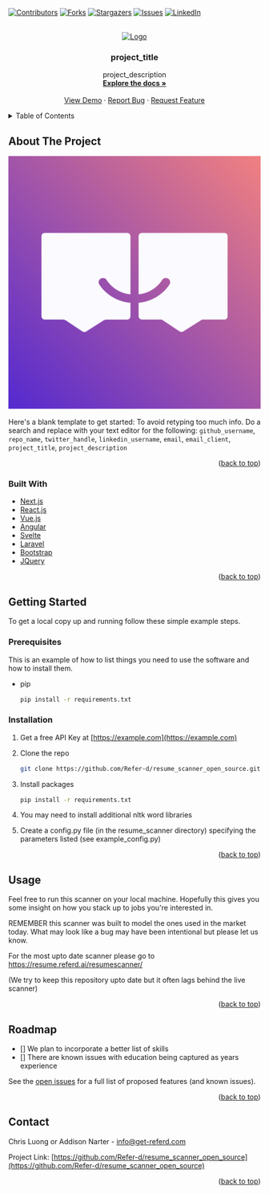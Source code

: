 <div id="top"></div>
<!--
*** Thanks for checking out the Best-README-Template. If you have a suggestion
*** that would make this better, please fork the repo and create a pull request
*** or simply open an issue with the tag "enhancement".
*** Don't forget to give the project a star!
*** Thanks again! Now go create something AMAZING! :D
-->



<!-- PROJECT SHIELDS -->
<!--
*** I'm using markdown "reference style" links for readability.
*** Reference links are enclosed in brackets [ ] instead of parentheses ( ).
*** See the bottom of this document for the declaration of the reference variables
*** for contributors-url, forks-url, etc. This is an optional, concise syntax you may use.
*** https://www.markdownguide.org/basic-syntax/#reference-style-links
-->
[![Contributors][contributors-shield]][contributors-url]
[![Forks][forks-shield]][forks-url]
[![Stargazers][stars-shield]][stars-url]
[![Issues][issues-shield]][issues-url]
[![LinkedIn][linkedin-shield]][linkedin-url]



<!-- PROJECT LOGO -->
<br />
<div align="center">
  <a href="https://github.com/Refer-d/resume_scanner_open_source">
    <img src="images/logo.png" alt="Logo" width="80" height="80">
  </a>

<h3 align="center">project_title</h3>

  <p align="center">
    project_description
    <br />
    <a href="https://github.com/Refer-d/resume_scanner_open_source"><strong>Explore the docs »</strong></a>
    <br />
    <br />
    <a href="https://github.com/Refer-d/resume_scanner_open_source">View Demo</a>
    ·
    <a href="https://github.com/Refer-d/resume_scanner_open_source/issues">Report Bug</a>
    ·
    <a href="https://github.com/Refer-d/resume_scanner_open_source/issues">Request Feature</a>
  </p>
</div>



<!-- TABLE OF CONTENTS -->
<details>
  <summary>Table of Contents</summary>
  <ol>
    <li>
      <a href="#about-the-project">About The Project</a>
      <ul>
        <li><a href="#built-with">Built With</a></li>
      </ul>
    </li>
    <li>
      <a href="#getting-started">Getting Started</a>
      <ul>
        <li><a href="#prerequisites">Prerequisites</a></li>
        <li><a href="#installation">Installation</a></li>
      </ul>
    </li>
    <li><a href="#usage">Usage</a></li>
    <li><a href="#roadmap">Roadmap</a></li>
    <li><a href="#contributing">Contributing</a></li>
    <li><a href="#license">License</a></li>
    <li><a href="#contact">Contact</a></li>
    <li><a href="#acknowledgments">Acknowledgments</a></li>
  </ol>
</details>



<!-- ABOUT THE PROJECT -->
## About The Project

[![Product Name Screen Shot][product-screenshot]](https://example.com)

Here's a blank template to get started: To avoid retyping too much info. Do a search and replace with your text editor for the following: `github_username`, `repo_name`, `twitter_handle`, `linkedin_username`, `email`, `email_client`, `project_title`, `project_description`

<p align="right">(<a href="#top">back to top</a>)</p>



### Built With

* [Next.js](https://nextjs.org/)
* [React.js](https://reactjs.org/)
* [Vue.js](https://vuejs.org/)
* [Angular](https://angular.io/)
* [Svelte](https://svelte.dev/)
* [Laravel](https://laravel.com)
* [Bootstrap](https://getbootstrap.com)
* [JQuery](https://jquery.com)

<p align="right">(<a href="#top">back to top</a>)</p>



<!-- GETTING STARTED -->
## Getting Started

To get a local copy up and running follow these simple example steps.

### Prerequisites

This is an example of how to list things you need to use the software and how to install them.
* pip
  ```sh
  pip install -r requirements.txt 
  ```

### Installation

1. Get a free API Key at [https://example.com](https://example.com)
2. Clone the repo
   ```sh
   git clone https://github.com/Refer-d/resume_scanner_open_source.git
   ```
3. Install packages
   ```sh
   pip install -r requirements.txt 
   ```
4. You may need to install additional nltk word libraries

5. Create a config.py file (in the resume_scanner directory) specifying the parameters listed (see example_config.py)

<p align="right">(<a href="#top">back to top</a>)</p>



<!-- USAGE EXAMPLES -->
## Usage

Feel free to run this scanner on your local machine. Hopefully this gives you some insight on how you stack up to jobs you're interested in.

REMEMBER this scanner was built to model the ones used in the market today. What may look like a bug may have been intentional but please let us know.

For the most upto date scanner please go to https://resume.referd.ai/resumescanner/

(We try to keep this repository upto date but it often lags behind the live scanner)

<p align="right">(<a href="#top">back to top</a>)</p>



<!-- ROADMAP -->
## Roadmap

- [] We plan to incorporate a better list of skills
- [] There are known issues with education being captured as years experience

See the [open issues](https://github.com/Refer-d/resume_scanner_open_source/issues) for a full list of proposed features (and known issues).

<p align="right">(<a href="#top">back to top</a>)</p>



<!-- CONTACT -->
## Contact

Chris Luong or Addison Narter - info@get-referd.com

Project Link: [https://github.com/Refer-d/resume_scanner_open_source](https://github.com/Refer-d/resume_scanner_open_source)

<p align="right">(<a href="#top">back to top</a>)</p>


<!-- MARKDOWN LINKS & IMAGES -->
<!-- https://www.markdownguide.org/basic-syntax/#reference-style-links -->
[contributors-shield]: https://img.shields.io/github/contributors/Refer-d/resume_scanner_open_source.svg?style=for-the-badge
[contributors-url]: https://github.com/Refer-d/resume_scanner_open_source/graphs/contributors
[forks-shield]: https://img.shields.io/github/forks/Refer-d/resume_scanner_open_source.svg?style=for-the-badge
[forks-url]: https://github.com/Refer-d/resume_scanner_open_source/network/members
[stars-shield]: https://img.shields.io/github/stars/Refer-d/resume_scanner_open_source.svg?style=for-the-badge
[stars-url]: https://github.com/Refer-d/resume_scanner_open_source/stargazers
[issues-shield]: https://img.shields.io/github/issues/Refer-d/resume_scanner_open_source.svg?style=for-the-badge
[issues-url]: https://github.com/Refer-d/resume_scanner_open_source/issues
[linkedin-shield]: https://img.shields.io/badge/-LinkedIn-black.svg?style=for-the-badge&logo=linkedin&colorB=555
[linkedin-url]: https://www.linkedin.com/company/26526941/
[product-screenshot]: Referd_Icon.png